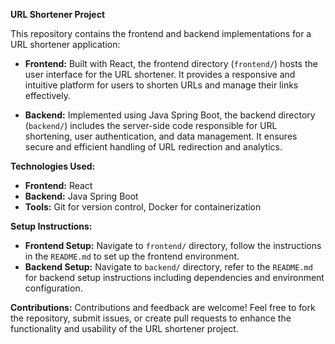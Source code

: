 
**URL Shortener Project**

This repository contains the frontend and backend implementations for a URL shortener application:

- **Frontend:** Built with React, the frontend directory (`frontend/`) hosts the user interface for the URL shortener. It provides a responsive and intuitive platform for users to shorten URLs and manage their links effectively.

- **Backend:** Implemented using Java Spring Boot, the backend directory (`backend/`) includes the server-side code responsible for URL shortening, user authentication, and data management. It ensures secure and efficient handling of URL redirection and analytics.

**Technologies Used:**
- **Frontend:** React
- **Backend:** Java Spring Boot
- **Tools:** Git for version control, Docker for containerization

**Setup Instructions:**
- **Frontend Setup:** Navigate to `frontend/` directory, follow the instructions in the `README.md` to set up the frontend environment.
- **Backend Setup:** Navigate to `backend/` directory, refer to the `README.md` for backend setup instructions including dependencies and environment configuration.

**Contributions:**
Contributions and feedback are welcome! Feel free to fork the repository, submit issues, or create pull requests to enhance the functionality and usability of the URL shortener project.
